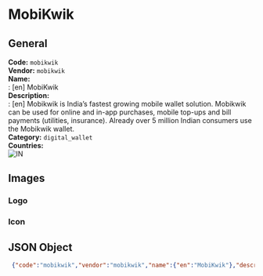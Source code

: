 # MobiKwik 
## General 
**Code:** `mobikwik`  
**Vendor:** `mobikwik`  
**Name:**  
:	[en] MobiKwik  
**Description:**  
: [en] Mobikwik is India’s fastest growing mobile wallet solution. Mobikwik can be used for online and in-app purchases, mobile top-ups and bill payments (utilities, insurance). Already over 5 million Indian consumers use the Mobikwik wallet.   
**Category:** `digital_wallet`  
**Countries:**  
![IN](https://cdnjs.cloudflare.com/ajax/libs/flag-icon-css/3.3.0/flags/4x3/IN.svg#w24)  
 
## Images 
### Logo 
### Icon 
## JSON Object 
```json
 {"code":"mobikwik","vendor":"mobikwik","name":{"en":"MobiKwik"},"description":{"en":"Mobikwik is India\u2019s fastest growing mobile wallet solution. Mobikwik can be used for online and in-app purchases, mobile top-ups and bill payments (utilities, insurance). Already over 5 million Indian consumers use the Mobikwik wallet.\u00a0"},"countries":["IN"],"category":"digital_wallet"}```  
